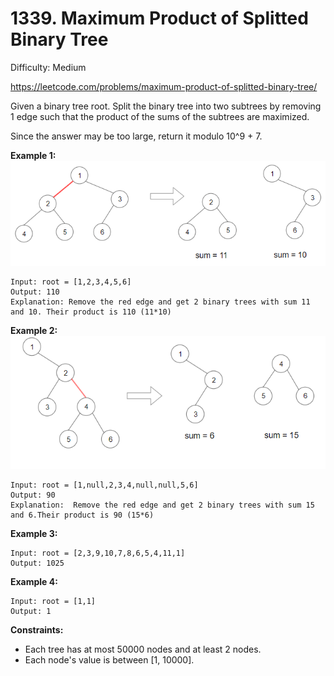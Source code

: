 # 1339. Maximum Product of Splitted Binary Tree

Difficulty: Medium

https://leetcode.com/problems/maximum-product-of-splitted-binary-tree/

Given a binary tree root. Split the binary tree into two subtrees by removing 1 edge such that the product of the sums of the subtrees are maximized.

Since the answer may be too large, return it modulo 10^9 + 7.

**Example 1:**  
![ex1](ex1.png)
```
Input: root = [1,2,3,4,5,6]
Output: 110
Explanation: Remove the red edge and get 2 binary trees with sum 11 and 10. Their product is 110 (11*10)
```

**Example 2:**  
![ex2](ex2.png)
```
Input: root = [1,null,2,3,4,null,null,5,6]
Output: 90
Explanation:  Remove the red edge and get 2 binary trees with sum 15 and 6.Their product is 90 (15*6)
```

**Example 3:**
```
Input: root = [2,3,9,10,7,8,6,5,4,11,1]
Output: 1025
```

**Example 4:**
```
Input: root = [1,1]
Output: 1
```

**Constraints:**

* Each tree has at most 50000 nodes and at least 2 nodes.
* Each node's value is between [1, 10000].
